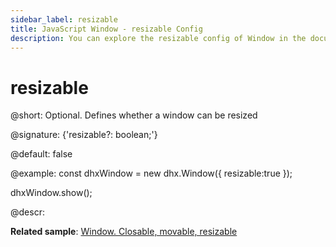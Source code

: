 ```yaml
---
sidebar_label: resizable
title: JavaScript Window - resizable Config 
description: You can explore the resizable config of Window in the documentation of the DHTMLX JavaScript UI library. Browse developer guides and API reference, try out code examples and live demos, and download a free 30-day evaluation version of DHTMLX Suite 7.
---
```


# resizable

@short: Optional. Defines whether a window can be resized

@signature: {'resizable?: boolean;'}

@default: false

@example:
const dhxWindow = new dhx.Window({
    resizable:true
});

dhxWindow.show();

@descr:

**Related sample**: [Window. Closable, movable, resizable](https://snippet.dhtmlx.com/nthbfzfr)

[comment]: # (@related: window/how_to_start.md window/configuration.md#resizing)
